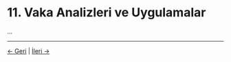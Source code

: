 # 11. Vaka Analizleri ve Uygulamalar

...

---
<div class="navigation-links">
<a href="10_Tarihsel_Bağlam.md" class="nav-link prev-link">← Geri</a> | <a href="12_Eleştiriler_ve_Karşı_Argümanlar.md" class="nav-link next-link">İleri →</a>
</div>
